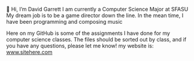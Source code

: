 👋 Hi, I’m David Garrett
I am currently a Computer Science Major at SFASU
My dream job is to be a game director down the line.
In the mean time, I have been programming and composing music


Here on my GitHub is some of the assignments I have done for my computer science classes.
The files should be sorted out by class, and if you have any questions, please let me know!
my website is: www.sitehere.com



